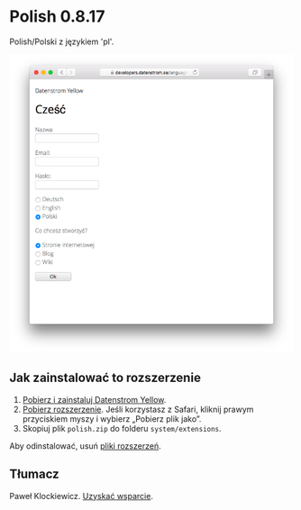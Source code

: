 Polish 0.8.17
=============
Polish/Polski z językiem 'pl'.

<p align="center"><img src="polish-screenshot.png?raw=true" alt="Screenshot"></p>

## Jak zainstalować to rozszerzenie

1. [Pobierz i zainstaluj Datenstrom Yellow](https://github.com/datenstrom/yellow/).
2. [Pobierz rozszerzenie](https://github.com/datenstrom/yellow-extensions/raw/master/zip/polish.zip). Jeśli korzystasz z Safari, kliknij prawym przyciskiem myszy i wybierz „Pobierz plik jako”.
3. Skopiuj plik `polish.zip` do folderu `system/extensions`.

Aby odinstalować, usuń [pliki rozszerzeń](extension.ini).

## Tłumacz

Paweł Klockiewicz. [Uzyskać wsparcie](https://extensions.datenstrom.se/help/).
